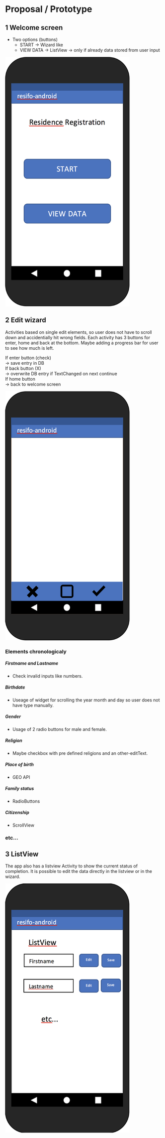 # Proposal / Prototype

## 1 Welcome screen
- Two options (buttons)
  - START -> Wizard like
  - VIEW DATA -> ListView -> only if already data stored from user input

<img src="images/HomeView.png" height="800" width="400" alt="Screenshot"/>


## 2 Edit wizard
Activities based on single edit elements, so user does not have to
scroll down and accidentially hit wrong fields.
Each activity has 3 buttons for enter, home and back at the bottom. Maybe adding a
progress bar for user to see how much is left.

If enter button (check) <br>
-> save entry in DB <br>
If back button (X) <br>
-> overwrite DB entry if TextChanged on next continue <br>
If home button  <br>
-> back to welcome screen

<img src="images/StandardWizardView.png" height="800" width="400" alt="Screenshot"/>


### Elements chronologicaly

##### Firstname and Lastname
- Check invalid inputs like numbers.

##### Birthdate
- Useage of widget for scrolling the year month and day
so user does not have type manually.

##### Gender
- Usage of 2 radio buttons for male and female.

##### Religion
- Maybe checkbox with pre defined religions and an other-editText.

##### Place of birth
- GEO API

##### Family status
- RadioButtons

##### Citizenship
- ScrollView

### etc...


## 3 ListView

The app also has a listview Activity to show the current status of completion.
It is possible to edit the data directly in the listview or in the wizard.

<img src="images/Listview.png" height="800" width="400" alt="Screenshot"/>
